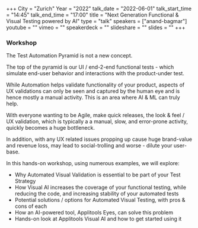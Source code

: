 +++
City = "Zurich"
Year = "2022"
talk_date = "2022-06-01"
talk_start_time = "14:45"
talk_end_time = "17:00"
title = "Next Generation Functional & Visual Testing powered by AI"
type = "talk"
speakers = ["anand-bagmar"]
youtube = ""
vimeo = ""
speakerdeck = ""
slideshare = ""
slides = ""
+++

### Workshop

The Test Automation Pyramid is not a new concept.

The top of the pyramid is our UI / end-2-end functional tests - which simulate end-user behavior and interactions with the product-under test.

While Automation helps validate functionality of your product, aspects of UX validations can only be seen and captured by the human eye and is hence mostly a manual activity. This is an area where AI & ML can truly help.

With everyone wanting to be Agile, make quick releases, the look & feel / UX validation, which is typically a a manual, slow, and error-prone activity, quickly becomes a huge bottleneck.

In addition, with any UX related issues propping up cause huge brand-value and revenue loss, may lead to social-trolling and worse - dilute your user-base.

In this hands-on workshop, using numerous examples, we will explore:

* Why Automated Visual Validation is essential to be part of your Test Strategy
* How Visual AI increases the coverage of your functional testing, while reducing the code, and increasing stability of your automated tests
* Potential solutions / options for Automated Visual Testing, with pros & cons of each
* How an AI-powered tool, Applitools Eyes, can solve this problem
* Hands-on look at Applitools Visual AI and how to get started using it
